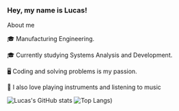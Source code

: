 ### Hey, my name is Lucas!

About me

🎓 Manufacturing Engineering.

🎓 Currently studying Systems Analysis and Development.

🖥️ Coding and solving problems is my passion.

🎸 I also love playing instruments and listening to music


![Lucas's GitHub stats](https://github-readme-stats.vercel.app/api?username=DevLucasEduardo&show_icons=true&theme=dracula) ![Top Langs](https://github-readme-stats.vercel.app/api/top-langs/?username=DevLucasEduardo&layout=compact&theme=dracula))


